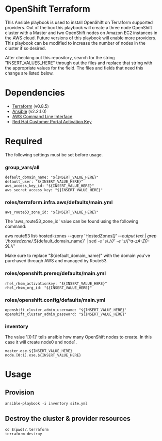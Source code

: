 # OpenShift Terraform

This Ansible playbook is used to install OpenShift on Terraform supported providers.  Out of the box this playbook will create a three node OpenShift cluster with a Master and two OpenShift nodes on Amazon EC2 instances in the AWS cloud.  Future versions of this playbook will enable more providers.  This playbook can be modified to increase the number of nodes in the cluster if so desired.

After checking out this repository, search for the string "INSERT_VALUES_HERE" through out the files and replace that string with the appropriate values for the field.  The files and fields that need this change are listed below.

# Dependencies

- [Terraform](https://www.terraform.io/intro/getting-started/install.html) (v0.8.5)
- [Ansible](http://docs.ansible.com/ansible/intro_installation.html) (v2.2.1.0)
- [AWS Command Line Interface](http://docs.aws.amazon.com/cli/latest/userguide/installing.html)
- [Red Hat Customer Portal Activation Key](https://access.redhat.com/articles/1378093)

# Required

The following settings must be set before usage.

### group_vars/all

```
default_domain_name: "${INSERT_VALUE_HERE}"
default_user: "${INSERT_VALUE_HERE}"
aws_access_key_id: "${INSERT_VALUE_HERE}"
aws_secret_access_key: "${INSERT_VALUE_HERE}"
```

### roles/terraform.infra.aws/defaults/main.yml

```
aws_route53_zone_id: "${INSERT_VALUE_HERE}"
```
The 'aws_route53_zone_id' value can be found using the following command:

aws route53 list-hosted-zones --query 'HostedZones[*]' --output text |
grep '\/hostedzone\/.*${default_domain_name}' | sed -e 's/.*\///' -e
's/[^a-zA-Z0-9].*//'

Make sure to replace "${default_domain_name}" with the domain you've purchased through AWS and managed by Route53.


### roles/openshift.prereq/defaults/main.yml

```
rhel_rhsm_activationkey: "${INSERT_VALUE_HERE}"
rhel_rhsm_org_id: "${INSERT_VALUE_HERE}"
```

### roles/openshift.config/defaults/main.yml

```
openshift_cluster_admin_username: "${INSERT_VALUE_HERE}"
openshift_cluster_admin_password: "${INSERT_VALUE_HERE}"
```

### inventory

The value '[0:1]' tells ansible how many OpenShift nodes to create.  In this case it will create node0 and node1.
 
```
master.ose.${INSERT_VALUE_HERE}
node.[0:1].ose.${INSERT_VALUE_HERE}
```

# Usage

## Provision

```
ansible-playbook -i inventory site.yml
```

## Destroy the cluster & provider resources

```
cd $(pwd)/.terraform
terraform destroy
```
